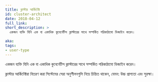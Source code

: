 ```yaml
---
title: ক্লাস্টার আর্কিটেক্ট
id: cluster-architect
date: 2018-04-12
full_link: 
short_description: >
  একজন ব্যক্তি যিনি এক বা একাধিক কুবের্নেটিস ক্লাস্টারের সাথে সম্পর্কিত পরিকাঠামো ডিজাইন করেন।

aka: 
tags:
- user-type
---
```

একজন ব্যক্তি যিনি এক বা একাধিক কুবের্নেটিস ক্লাস্টারের সাথে সম্পর্কিত পরিকাঠামো ডিজাইন করেন।

<!--more--> 

ক্লাস্টার আর্কিটেক্টরা বিতরণ করা সিস্টেমের সেরা অনুশীলনগুলি নিয়ে চিন্তিত থাকেন, যেমন&#58; উচ্চ প্রাপ্যতা এবং সুরক্ষা।

